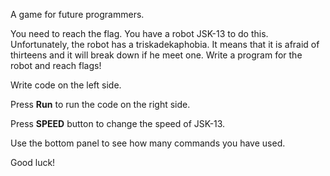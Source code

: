 A game for future programmers.

You need to reach the flag. You have a robot JSK-13 to do this. 
Unfortunately, the robot has a triskadekaphobia. It means that it is afraid of thirteens and it will break down if he meet one. 
Write a program for the robot and reach flags!

Write code on the left side.

Press **Run** to run the code on the right side.

Press **SPEED** button to change the speed of JSK-13.

Use the bottom panel to see how many commands you have used.

Good luck!
